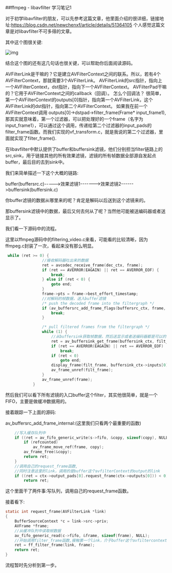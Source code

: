 ##ffmpeg - libavfilter 学习笔记1

对于初学libavfilter的朋友，可以先参考这篇文章，他里面介绍的很详细，链接地址:https://blog.csdn.net/newchenxf/article/details/51364105 个人感觉这篇文章是对libavfilter不可多得的文章。

其中这个图很关键:

![img](https://img-blog.csdn.net/20160512160533458)

结合这个图的还有这几句话也很关键，可以帮助你后面阅读源码。

AVFilterLink是干嘛的？它是建立AVFilterContext之间的联系。所以，若有4个AVFilterContext，那就需要3个AVFilterLink。 
AVFilterLink的src指针，指向上一个AVFilterContext，dst指针，指向下一个AVFilterContext。 
AVFilterPad干嘛的？它用于AVFilterContext之间的callback（回调）。 
怎么个回调法？ 
很简单，第一个AVFilterContext的outputs[0]指针，指向第一个AVFilterLink，这个AVFilterLink的dst指针，指向第二个AVFilterContext。 
如果我在前一个AVFilterContext调用 
outputs[0]->dstpad->filter_frame(Frame* input_frame1), 那其实就意味着，第一个过滤器，可以把处理好的一个frame（名字为input_frame1），可以通过这个调用，传递给第二个过滤器的input_pads的filter_frame函数。而我们实现的vf_transform.c，就是我说的第二个过滤器，里面就实现了filter_frame().



在libavfilter中默认提供了buffer和buffersink滤镜，他们分别担当filter链路上的src,sink，用于链接其他的所有效果滤镜，滤镜的所有帧数据全部源自发起点buffer，最后目的去到sink中。

我们来简单描述一下这个大概的链路:

buffer(buffersrc.c)----->效果滤镜1------->效果滤镜2------>buffersink(buffersink.c)

你buffer滤镜的数据从哪里来的呢？肯定是解码以后送到这个滤镜来的。

那buffersink滤镜中的数据，最后又何去何从了呢？当然他可能被送编码器或者送显示了。

我们看一下源码中的流程。

这里以ffmpeg源码中的filtering_video.c来看，可能看的比较清晰，因为ffmpeg.c封装了一次，看起来没有那么明显。

```c
 while (ret >= 0) {
				//接收解码器吐出来的数据
                ret = avcodec_receive_frame(dec_ctx, frame);
                if (ret == AVERROR(EAGAIN) || ret == AVERROR_EOF) {
                    break;
                } else if (ret < 0) {                  
                    goto end;
                }
                frame->pts = frame->best_effort_timestamp;
				//对解码的帧数据，送入buffer滤镜
                /* push the decoded frame into the filtergraph */
                if (av_buffersrc_add_frame_flags(buffersrc_ctx, frame, AV_BUFFERSRC_FLAG_KEEP_REF) < 0) {                  
                    break;
                }

                /* pull filtered frames from the filtergraph */
                while (1) {
					//从buffersink获取帧数据，然后送显示或者送编码器都是可以的
                    ret = av_buffersink_get_frame(buffersink_ctx, filt_frame);
                    if (ret == AVERROR(EAGAIN) || ret == AVERROR_EOF)
                        break;
                    if (ret < 0)
                        goto end;
                    display_frame(filt_frame, buffersink_ctx->inputs[0]->time_base);
                    av_frame_unref(filt_frame);
                }
                av_frame_unref(frame);
            }
```

然后我们可以看下所有滤镜的入口buffer这个filter，其实他很简单，就是一个FIFO，主要是做缓冲数据用的。

接着跟踪一下上面的源码:

av_buffersrc_add_frame_internal:(这里我们只看两个最重要的函数)

```c
	//写入缓存队列中
    if ((ret = av_fifo_generic_write(s->fifo, &copy, sizeof(copy), NULL)) < 0) {
        if (refcounted)
            av_frame_move_ref(frame, copy);
        av_frame_free(&copy);
        return ret;
    }
	//调用自己的request_frame函数,
	//同时注意这里的link，调用的是buffer这个avfilterContext的output的link
    if ((ret = ctx->output_pads[0].request_frame(ctx->outputs[0])) < 0)
        return ret;
```

这个里面干了两件事:写队列，调用自己的request_frame函数。

接着看下:

```c
static int request_frame(AVFilterLink *link)
{
    BufferSourceContext *c = link->src->priv;
    AVFrame *frame;
	//从缓冲队列中读取帧数据
    av_fifo_generic_read(c->fifo, &frame, sizeof(frame), NULL);
	//开始调用filter_frame函数,接触第一个link，介于buffer这个avfiltercontext和下一个之间的link
    ret = ff_filter_frame(link, frame);
    return ret;
}
```

流程暂时先分析到第一步。

